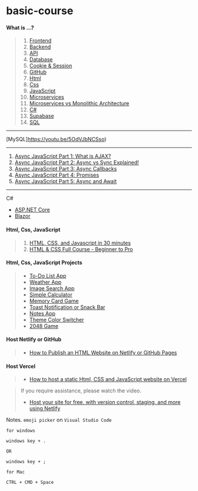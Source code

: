 # basic-course

#### What is ...?
> 1. [Frontend](https://youtu.be/WG5ikvJ2TKA?si=a4SXsoyG089Ll1yB)
> 2. [Backend](https://youtu.be/XBu54nfzxAQ?si=fN9y0qgQgl_nS34e)
> 3. [API](https://www.youtube.com/watch?v=s7wmiS2mSXY)
> 4. [Database](https://youtu.be/j09EQ-xlh88)
> 5. [Cookie & Session](https://www.youtube.com/watch?v=K4UKj5htg-E)
> 6. [GitHub](https://www.youtube.com/watch?v=4lkrx2U9f6I)
> 7. [Html](https://www.youtube.com/watch?v=salY_Sm6mv4)
> 8. [Css](https://www.youtube.com/watch?v=OEV8gMkCHXQ)
> 9. [JavaScript](https://www.youtube.com/watch?v=DHjqpvDnNGE)
> 10. [Microservices](https://youtu.be/lL_j7ilk7rc)
> 11. [Microservices vs Monolithic Architecture](https://youtu.be/6-Wu178sOEE?si=qacGQubnhsCc5_3M)
> 12. [C#](https://youtu.be/BcMQavJd-tY)
> 13. [Supabase](https://youtu.be/zBZgdTb-dns)
> 14. [SQL](https://youtu.be/zsjvFFKOm3c)

------------

[MySQL]https://youtu.be/5OdVJbNCSso)

------------

1. [Async JavaScript Part 1: What is AJAX?](https://www.youtube.com/watch?v=wdvruTuWvW8)
2. [Async JavaScript Part 2: Async vs Sync Explained!](https://www.youtube.com/watch?v=wYRw8f-wrco)
3. [Async JavaScript Part 3: Async Callbacks](https://www.youtube.com/watch?v=3SxxbyWUmVE)
4. [Async JavaScript Part 4: Promises](https://www.youtube.com/watch?v=slIJj-zbs_M)
5. [Async JavaScript Part 5: Async and Await](https://www.youtube.com/watch?v=2MJnTmoAdwI)

------------
C#
- [ASP.NET Core](https://youtu.be/9y64R5-8APM)
- [Blazor](https://youtu.be/QXxNlpjnulI)

#### Html, Css, JavaScript
> 1. [HTML, CSS, and Javascript in 30 minutes](https://youtu.be/_GTMOmRrqkU?si=RNm4rZTmI33kD_oi)
> 2. [HTML & CSS Full Course - Beginner to Pro](https://youtu.be/G3e-cpL7ofc?si=gF5n7myTIUvilGL6)

#### Html, Css, JavaScript Projects
> - [To-Do List App](https://youtu.be/G0jO8kUrg-I?si=XBk3CXxxQWr86wWJ)
> - [Weather App](https://youtu.be/MIYQR-Ybrn4?si=taCxzcau8u1DA8f4)
> - [Image Search App](https://youtu.be/oaliV2Dp7WQ?si=Q_W8W5Cds2vxiiJr)
> - [Simple Calculator](https://youtu.be/HQCLzqhiT2w?si=2xUJWqBrSxCVMT05)
> - [Memory Card Game](https://youtu.be/M0egyNvsN-Y?si=s7ng9pyBrxPP-jcT)
> - [Toast Notification or Snack Bar](https://youtu.be/mkNITfM1gm8?si=aGMonSSewbZftuHu)
> - [Notes App](https://youtu.be/n3U4jFbp05M?si=HmMkQiiiP1-lO4uN)
> - [Theme Color Switcher](https://youtu.be/3Qr6-WHtIRc?si=F1rTGaSeAZVt7Jeq)
> - [2048 Game](https://youtu.be/XM2n1gu4530?si=x9SBpzvoCLLye1Qj)

#### Host Netlify or GitHub
> - [How to Publish an HTML Website on Netlify or GitHub Pages](https://www.freecodecamp.org/news/publish-your-website-netlify-github/)

#### Host Vercel
> - [How to host a static Html, CSS and JavaScript website on Vercel](https://youtu.be/WM8ICbqTQJw)

> If you require assistance, please watch the video.
> - [Host your site for free, with version control, staging, and more using Netlify](https://youtu.be/i9qCmQ2EeUA?si=oFYx3khIP9HKMCHu)

Notes. `emoji picker` on `Visual Studio Code`
```
for windows

windows key + .

OR

windows key + ;

for Mac

CTRL + CMD + Space
```
